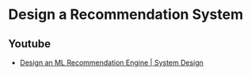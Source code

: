 # Design a Recommendation System


## Youtube

- [Design an ML Recommendation Engine | System Design](https://www.youtube.com/watch?v=FoSCaue3lcg)
